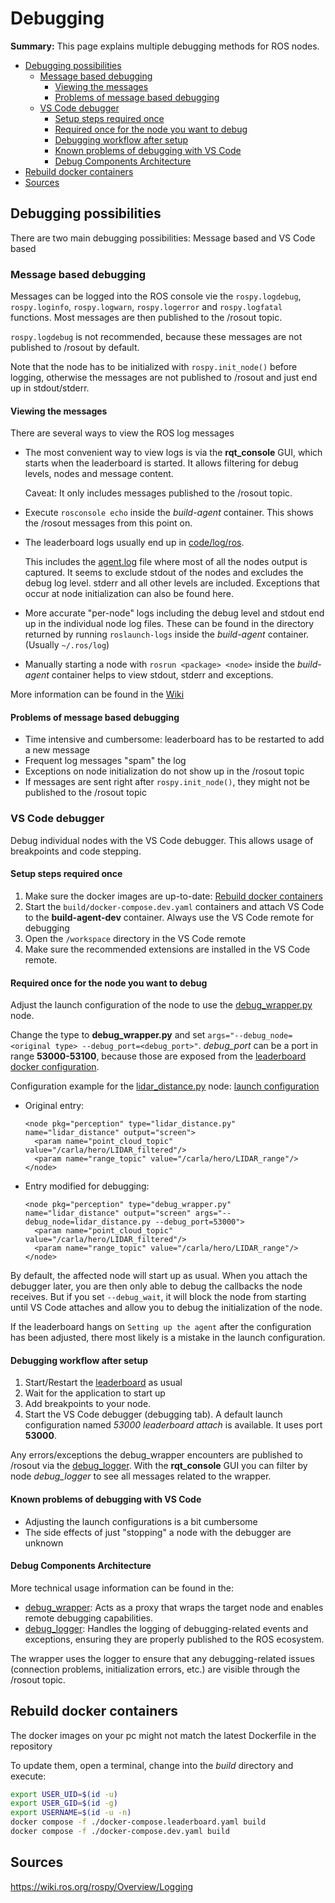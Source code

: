 # Debugging

**Summary:** This page explains multiple debugging methods for ROS nodes.

- [Debugging possibilities](#debugging-possibilities)
  - [Message based debugging](#message-based-debugging)
    - [Viewing the messages](#viewing-the-messages)
    - [Problems of message based debugging](#problems-of-message-based-debugging)
  - [VS Code debugger](#vs-code-debugger)
    - [Setup steps required once](#setup-steps-required-once)
    - [Required once for the node you want to debug](#required-once-for-the-node-you-want-to-debug)
    - [Debugging workflow after setup](#debugging-workflow-after-setup)
    - [Known problems of debugging with VS Code](#known-problems-of-debugging-with-vs-code)
    - [Debug Components Architecture](#debug-components-architecture)
- [Rebuild docker containers](#rebuild-docker-containers)
- [Sources](#sources)

## Debugging possibilities

There are two main debugging possibilities: Message based and VS Code based

### Message based debugging

Messages can be logged into the ROS console vie the `rospy.logdebug`, `rospy.loginfo`, `rospy.logwarn`, `rospy.logerror` and `rospy.logfatal` functions.
Most messages are then published to the /rosout topic.

`rospy.logdebug` is not recommended, because these messages are not published to /rosout by default.

Note that the node has to be initialized with `rospy.init_node()` before logging, otherwise the messages are not published to /rosout and just end up in stdout/stderr.

#### Viewing the messages

There are several ways to view the ROS log messages

- The most convenient way to view logs is via the **rqt_console** GUI, which starts when the leaderboard is started.
  It allows filtering for debug levels, nodes and message content.

  Caveat: It only includes messages published to the /rosout topic.

- Execute `rosconsole echo` inside the *build-agent* container. This shows the /rosout messages from this point on.

- The leaderboard logs usually end up in [code/log/ros](../../code/log/ros).
  
  This includes the [agent.log](../../code/log/ros/agent.log) file where most of all the nodes output is captured.
  It seems to exclude stdout of the nodes and excludes the debug log level. stderr and all other levels are included.
  Exceptions that occur at node initialization can also be found here.

- More accurate "per-node" logs including the debug level and stdout end up in the individual node log files.
  These can be found in the directory returned by running `roslaunch-logs` inside the *build-agent* container. (Usually `~/.ros/log`)

- Manually starting a node with `rosrun <package> <node>` inside the *build-agent* container helps to view stdout, stderr and exceptions.

More information can be found in the [Wiki](https://wiki.ros.org/rospy/Overview/Logging)

#### Problems of message based debugging

- Time intensive and cumbersome: leaderboard has to be restarted to add a new message
- Frequent log messages "spam" the log
- Exceptions on node initialization do not show up in the /rosout topic
- If messages are sent right after `rospy.init_node()`, they might not be published to the /rosout topic

### VS Code debugger

Debug individual nodes with the VS Code debugger. This allows usage of breakpoints and code stepping.

#### Setup steps required once

1. Make sure the docker images are up-to-date: [Rebuild docker containers](#rebuild-docker-containers)
2. Start the `build/docker-compose.dev.yaml` containers and attach VS Code to the **build-agent-dev** container. Always use the VS Code remote for debugging
3. Open the `/workspace` directory in the VS Code remote
4. Make sure the recommended extensions are installed in the VS Code remote.

#### Required once for the node you want to debug

Adjust the launch configuration of the node to use the [debug_wrapper.py](../../code/debug_wrapper.py) node.

Change the type to **debug_wrapper.py** and set `args="--debug_node=<original type> --debug_port=<debug_port>"`.
*debug_port* can be a port in range **53000-53100**, because those are exposed from the [leaderboard docker configuration](../../build/docker-compose.leaderboard.yaml).

Configuration example for the [lidar_distance.py](../../code/perception/src/lidar_distance.py) node: [launch configuration](../../code/perception/launch/perception.launch)

- Original entry:

  ```launch
  <node pkg="perception" type="lidar_distance.py" name="lidar_distance" output="screen">
    <param name="point_cloud_topic" value="/carla/hero/LIDAR_filtered"/>
    <param name="range_topic" value="/carla/hero/LIDAR_range"/>
  </node>
  ```

- Entry modified for debugging:

  ```launch
  <node pkg="perception" type="debug_wrapper.py" name="lidar_distance" output="screen" args="--debug_node=lidar_distance.py --debug_port=53000">
    <param name="point_cloud_topic" value="/carla/hero/LIDAR_filtered"/>
    <param name="range_topic" value="/carla/hero/LIDAR_range"/>
  </node>
  ```

By default, the affected node will start up as usual. When you attach the debugger later, you are then only able to debug the callbacks the node receives.
But if you set `--debug_wait`, it will block the node from starting until VS Code attaches and allow you to debug the initialization of the node.

If the leaderboard hangs on `Setting up the agent` after the configuration has been adjusted, there most likely is a mistake in the launch configuration.

#### Debugging workflow after setup

1. Start/Restart the [leaderboard](../../build/docker-compose.leaderboard.yaml) as usual
2. Wait for the application to start up
3. Add breakpoints to your node.
4. Start the VS Code debugger (debugging tab). A default launch configuration named *53000 leaderboard attach* is available. It uses port **53000**.

Any errors/exceptions the debug_wrapper encounters are published to /rosout via the [debug_logger](../../code/debugging/src/debug_logger.py).
With the **rqt_console** GUI you can filter by node *debug_logger* to see all messages related to the wrapper.

#### Known problems of debugging with VS Code

- Adjusting the launch configurations is a bit cumbersome
- The side effects of just "stopping" a node with the debugger are unknown

#### Debug Components Architecture

More technical usage information can be found in the:

- [debug_wrapper](../../code/debug_wrapper.py): Acts as a proxy that wraps the target node and enables remote debugging capabilities.
- [debug_logger](../../code/debugging/src/debug_logger.py): Handles the logging of debugging-related events and exceptions, ensuring they are properly published to the ROS ecosystem.

The wrapper uses the logger to ensure that any debugging-related issues (connection problems, initialization errors, etc.) are visible through the /rosout topic.

## Rebuild docker containers

The docker images on your pc might not match the latest Dockerfile in the repository

To update them, open a terminal, change into the *build* directory and execute:

```bash
export USER_UID=$(id -u)
export USER_GID=$(id -g)
export USERNAME=$(id -u -n)
docker compose -f ./docker-compose.leaderboard.yaml build
docker compose -f ./docker-compose.dev.yaml build
```

## Sources

<https://wiki.ros.org/rospy/Overview/Logging>
